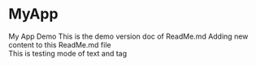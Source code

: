 # MyApp
My App Demo
This is the demo version doc of ReadMe.md
Adding new content to this ReadMe.md file <br>
This is testing mode of text and tag
